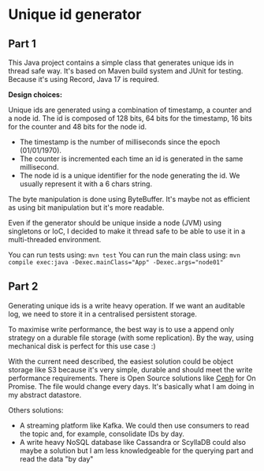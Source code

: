 # Unique id generator

## Part 1
This Java project contains a simple class that generates unique ids in thread safe way.
It's based on Maven build system and JUnit for testing.
Because it's using Record, Java 17 is required.

**Design choices:**  

Unique ids are generated using a combination of timestamp, a counter and a node id.
The id is composed of 128 bits, 64 bits for the timestamp, 16 bits for the counter and 48 bits for the node id.
- The timestamp is the number of milliseconds since the epoch (01/01/1970).
- The counter is incremented each time an id is generated in the same millisecond.
- The node id is a unique identifier for the node generating the id. We usually represent it with a 6 chars string.

The byte manipulation is done using ByteBuffer. It's maybe not as efficient as using bit manipulation but it's more readable.

Even if the generator should be unique inside a node (JVM) using singletons or IoC, I decided to make it thread safe to be able to use it in a multi-threaded environment.

You can run tests using: `mvn test`
You can run the main class using: `mvn compile exec:java -Dexec.mainClass="App" -Dexec.args="node01"`


## Part 2

Generating unique ids is a write heavy operation.
If we want an auditable log, we need to store it in a centralised persistent storage.

To maximise write performance, the best way is to use a append only strategy on a durable file storage (with some replication). By the way, using mechanical disk is perfect for this use case :)

With the current need described, the easiest solution could be object storage like S3 because it's very simple, durable and should meet the write performance requirements. There is Open Source solutions like [Ceph](https://ceph.io/en/) for On Promise. The file would change every days. It's basically what I am doing in my abstract datastore.


Others solutions:
- A streaming platform like Kafka. We could then use consumers to read the topic and, for example, consolidate IDs by day.
- A write heavy NoSQL database like Cassandra or ScyllaDB could also maybe a solution but I am less knowledgeable for the querying part and read the data "by day"  
